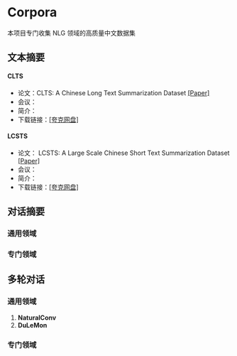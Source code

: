 # Corpora
本项目专门收集 NLG 领域的高质量中文数据集

## 文本摘要
#### CLTS
- 论文：CLTS: A Chinese Long Text Summarization Dataset [[Paper]](https://)
- 会议：
- 简介：
- 下载链接：[[夸克网盘]](https://)

#### LCSTS
- 论文： LCSTS: A Large Scale Chinese Short Text Summarization Dataset [[Paper]](https://)
- 会议：
- 简介：
- 下载链接：[[夸克网盘]](https://)

## 对话摘要
### 通用领域

### 专门领域

## 多轮对话

### 通用领域

1. **NaturalConv**
2. **DuLeMon**

### 专门领域
